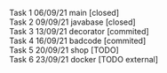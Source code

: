Task 1 06/09/21 main [closed]  
Task 2 09/09/21 javabase [closed]  
Task 3 13/09/21 decorator [commited]  
Task 4 16/09/21 badcode [commited]  
Task 5 20/09/21 shop [TODO]  
Task 6 23/09/21 docker [TODO external]
